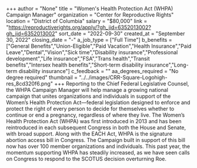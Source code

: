 +++
author = "None"
title = "Women's Health Protection Act (WHPA) Campaign Manager"
organization = "Center for Reproductive Rights"
location = "District of Columbia"
salary = "$80,000"
link = "https://reproductiverights.org/apply/?gh_jid=6352013002?gh_jid=6352013002"
sort_date = "2022-09-30"
created_at = "September 30, 2022"
closing_date = "-"
a_job_type = ["Full Time"]
b_benefits = ["General Benefits","Union-Eligible","Paid Vacation","Health Insurance","Paid Leave","Dental","Vision","Sick time","Disability insurance","Professional development","Life insurance","FSA","Trans health","Transit benefits","Intersex health benefits","Short-term disability insurance","Long-term disability insurance"]
c_feedback = ""
aa_degrees_required = "No degree required"
thumbnail = "../../images/CRR-Square-Logohigh-res_8cd320f6.png"
+++
Reporting to the Chief Federal Legislative Counsel, the WHPA Campaign Manager will help manage a growing national campaign that unites organizations and individuals in support of the Women’s Health Protection Act—federal legislation designed to enforce and protect the right of every person to decide for themselves whether to continue or end a pregnancy, regardless of where they live. The Women’s Health Protection Act (WHPA) was first introduced in 2013 and has been reintroduced in each subsequent Congress in both the House and Senate, with broad support. Along with the EACH Act, WHPA is the signature abortion access bill in Congress. The Campaign built in support of this bill now has over 100 member organizations and individuals. This past year, the momentum supporting WHPA has steadily increased, as we have seen calls on Congress to respond to the SCOTUS decision overturning Roe.